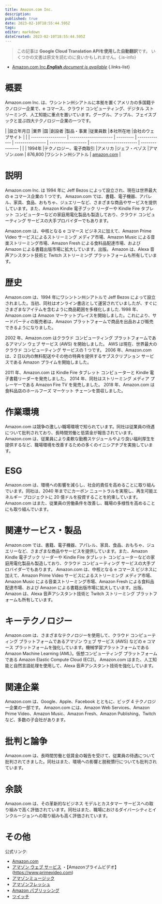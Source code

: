 ```yaml
---
title: Amazon.com Inc.
description: 
published: true
date: 2023-02-10T18:55:44.595Z
tags: 
editor: markdown
dateCreated: 2023-02-10T18:55:44.595Z
---
```


> この記事は **Google Cloud Translation APIを使用した自動翻訳**です。
いくつかの文書は原文を読むのに良いかもしれません。{.is-info}



- [Amazon.com Inc.***English** document is available*](/en/Knowledge-base/Dictionary/Company/amazon-com-inc-)
{.links-list}


# 概要

Amazon.com Inc. は、ワシントン州シアトルに本拠を置くアメリカの多国籍テクノロジー企業で、e コマース、クラウド コンピューティング、デジタル ストリーミング、人工知能に重点を置いています。グーグル、アップル、フェイスブックと並ぶ四大テクノロジー企業の一つです。

| |設立年月日 |業界 |国 |創設者 |製品・事業 |従業員数 |本社所在地 |会社のウェブサイト |
| | ------------------ | ---------------------- | --------- | ------------- | ---------------- | ------------------- | ------------------------ | --------------- |
| | 1994年 |テクノロジー、電子商取引 |アメリカ |ジェフ・ベゾス |アマゾン.com | 876,800 |ワシントン州シアトル | [amazon.com](https://www.amazon.com) |

# 説明

Amazon.com Inc. は 1994 年に Jeff Bezos によって設立され、現在は世界最大の e コマース企業の 1 つです。 Amazon.com では、書籍、電子機器、アパレル、家具、食品、おもちゃ、ジュエリーなど、さまざまな商品やサービスを提供しています。また、Amazon Kindle 電子ブック リーダーや Kindle Fire タブレット コンピューターなどの家庭用電化製品も製造しており、クラウド コンピューティング サービスの大手プロバイダーでもあります。

Amazon.com は、中核となる e コマース ビジネスに加えて、Amazon Prime Video サービスによるストリーミング メディア市場、Amazon Music による音楽ストリーミング市場、Amazon Fresh による食料品配達市場、および Amazon による書籍出版市場に拡大しています。出版。 Amazon は、Alexa 音声アシスタント技術と Twitch ストリーミング プラットフォームも所有しています。

# 歴史

Amazon.com は、1994 年にワシントン州シアトルで Jeff Bezos によって設立されました。当初、同社はオンライン書店として運営されていましたが、すぐにさまざまなアイテムを含むように商品範囲を多様化しました. 1998 年、Amazon.com は Amazon マーケットプレイスを開始しました。これにより、サードパーティの販売者は、Amazon プラットフォームで商品を出品および販売できるようになりました。

2002 年、Amazon.com はクラウド コンピューティング プラットフォームであるアマゾン ウェブ サービス (AWS) を開始しました。 AWS は現在、世界最大のクラウド コンピューティング サービスの 1 つです。 2006 年、Amazon.com は、2 日以内の無料配送やその他の特典を提供するサブスクリプション サービスである Amazon プライムを開始しました。

2011 年、Amazon.com は Kindle Fire タブレット コンピューターと Kindle 電子書籍リーダーを発売しました。 2014 年、同社はストリーミング メディア プレーヤーである Amazon Fire TV を発売しました。 2018 年、Amazon.com は食料品店のホールフーズ マーケット チェーンを買収しました。

# 作業環境

Amazon.com は競争の激しい職場環境で知られています。同社は従業員の待遇について批判されており、長時間労働と低賃金が報告されています。 Amazon.com は、従業員により柔軟な勤務スケジュールやより良い福利厚生を提供するなど、職場環境を改善するための多くのイニシアチブを実施しています。

# ESG

Amazon.com は、環境への影響を減らし、社会的責任を高めることに取り組んでいます。同社は、2040 年までにカーボン ニュートラルを実現し、再生可能エネルギー プロジェクトに 20 億ドルを投資することを約束しています。 Amazon.com はまた、従業員の労働条件を改善し、職場の多様性を高めることにも取り組んでいます。

# 関連サービス・製品

Amazon.com では、書籍、電子機器、アパレル、家具、食品、おもちゃ、ジュエリーなど、さまざまな商品やサービスを提供しています。また、Amazon Kindle 電子ブック リーダーや Kindle Fire タブレット コンピューターなどの家庭用電化製品も製造しており、クラウド コンピューティング サービスの大手プロバイダーでもあります。 Amazon.com は、中核となる e コマース ビジネスに加えて、Amazon Prime Video サービスによるストリーミング メディア市場、Amazon Music による音楽ストリーミング市場、Amazon Fresh による食料品配達市場、および Amazon による書籍出版市場に拡大しています。出版。 Amazon は、Alexa 音声アシスタント技術と Twitch ストリーミング プラットフォームも所有しています。

# キーテクノロジー

Amazon.com は、さまざまなテクノロジーを使用して、クラウド コンピューティング プラットフォームであるアマゾン ウェブ サービス (AWS) などの e コマース プラットフォームを強化しています。機械学習プラットフォームである Amazon Machine Learning (AML)。仮想コンピューティング プラットフォームである Amazon Elastic Compute Cloud (EC2)。 Amazon.com はまた、人工知能と自然言語処理を使用して、Alexa 音声アシスタント技術を強化しています。

# 関連企業

Amazon.com は、Google、Apple、Facebook とともに、ビッグ 4 テクノロジー企業の一部です。 Amazon.com には、Amazon Web Services、Amazon Prime Video、Amazon Music、Amazon Fresh、Amazon Publishing、Twitch など、多数の子会社があります。

# 批判と論争

Amazon.com は、長時間労働と低賃金の報告を受けて、従業員の待遇について批判されてきました。同社はまた、環境への影響と脱税慣行についても批判されています。

# 余談

Amazon.com は、その革新的なビジネス モデルとカスタマー サービスへの取り組みで高く評価されています。同社はまた、職場におけるダイバーシティとインクルージョンへの取り組みも高く評価されています。

# その他

公式リンク:
- [Amazon.com](https://www.amazon.com)
- [アマゾン ウェブ サービス](https://aws.amazon.com)
・【Amazonプライムビデオ】(https://www.primevideo.com)
- [アマゾンミュージック](https://music.amazon.com)
- [アマゾンフレッシュ](https://www.amazon.com/fresh)
- [Amazon パブリッシング](https://www.amazon.com/publishing)
- [ツイッチ](https://www.twitch.tv)
